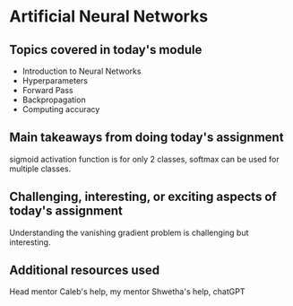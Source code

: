 # Artificial Neural Networks

## Topics covered in today's module
* Introduction to Neural Networks
* Hyperparameters
* Forward Pass
* Backpropagation
* Computing accuracy

## Main takeaways from doing today's assignment
sigmoid activation function is for only 2 classes, softmax can be used for multiple classes. 

## Challenging, interesting, or exciting aspects of today's assignment
Understanding the vanishing gradient problem is challenging but interesting.

## Additional resources used 
Head mentor Caleb's help, my mentor Shwetha's help, chatGPT
